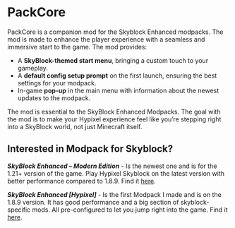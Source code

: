 # PackCore

PackCore is a companion mod for the Skyblock Enhanced modpacks. The mod is made to enhance the player experience with a seamless and immersive start to the game. The mod provides:

- A **SkyBlock-themed start menu**, bringing a custom touch to your gameplay.
- A **default config setup prompt** on the first launch, ensuring the best settings for your modpack.
- In-game **pop-up** in the main menu with information about the newest updates to the modpack.

The mod is essential to the SkyBlock Enhanced Modpacks. The goal with the mod is to make your Hypixel experience feel like you’re stepping right into a SkyBlock world, not just Minecraft itself.

Interested in Modpack for Skyblock?
---

**_SkyBlock Enhanced – Modern Edition_** - Is the newest one and is for the 1.21+ version of the game. Play Hypixel Skyblock on the latest version with better performance compared to 1.8.9. Find it [here](https://modrinth.com/project/e0oMrxjp).

**_SkyBlock Enhanced [Hypixel]_** - Is the first Modpack I made and is on the 1.8.9 version. It has good performance and a big section of skyblock-specific mods. All pre-configured to let you jump right into the game. Find it [here](https://modrinth.com/project/9JTbeXjU).